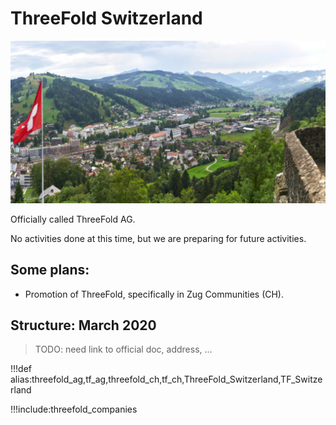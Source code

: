 # ThreeFold Switzerland

![](img/crypto_valley_zug.jpg)

Officially called ThreeFold AG.

No activities done at this time, but we are preparing for future activities.

## Some plans:

- Promotion of ThreeFold, specifically in Zug Communities (CH).

## Structure: March 2020

> TODO: need link to official doc, address, ...

<!-- > TODO: are we part of https://cryptovalley.swiss/ , if yes link to it -->

!!!def alias:threefold_ag,tf_ag,threefold_ch,tf_ch,ThreeFold_Switzerland,TF_Switzerland

!!!include:threefold_companies